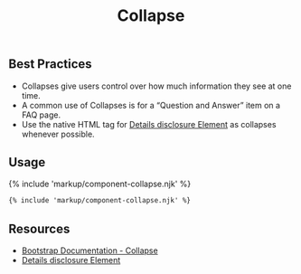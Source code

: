 ﻿---
title: Collapse
summary: Collapses allow users to toggle the visibility of content.
tags: components,collapse
layout: guide
eleventyNavigation:
  key: Collapse
  parent: Components
  order: 150
  excerpt: Collapses allow users to toggle the visibility of content.
  img: /img/illustrations/illus-collapses.svg
---

## Best Practices

- Collapses give users control over how much information they see at one time.
- A common use of Collapses is for a “Question and Answer” item on a FAQ page. 
- Use the native HTML tag for <a href="https://developer.mozilla.org/en-US/docs/Web/HTML/Element/details" target="_blank">Details disclosure Element</a> as collapses whenever possible.

## Usage

{% include 'markup/component-collapse.njk' %}

``` html
{% include 'markup/component-collapse.njk' %}
```

## Resources

* <a href="https://getbootstrap.com/docs/4.5/components/collapse/" target="_blank">Bootstrap Documentation - Collapse</a>
* <a href="https://developer.mozilla.org/en-US/docs/Web/HTML/Element/details" target="_blank">Details disclosure Element</a>
